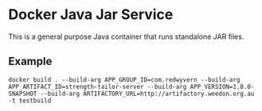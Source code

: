 Docker Java Jar Service
=======================

This is a general purpose Java container that runs standalone JAR files.

Example
-------

```
docker build . --build-arg APP_GROUP_ID=com.redwyvern --build-arg APP_ARTIFACT_ID=strength-tailor-server --build-arg APP_VERSION=1.0.0-SNAPSHOT --build-arg ARTIFACTORY_URL=http://artifactory.weedon.org.au -t testbuild
```

